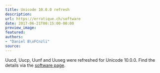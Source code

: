 ```yaml
---
title: Unicode 10.0.0 refresh
description:
url: https://erratique.ch/software
date: 2017-06-21T00:15:00-00:00
preview_image:
featured:
authors:
- "Daniel B\xFCnzli"
source:
---
```


Uucd, Uucp, Uunf and Uuseg were refreshed for Unicode 10.0.0. Find the details via the <a href="https://erratique.ch/software">software page</a>.
